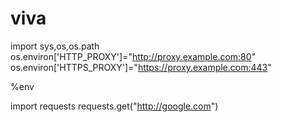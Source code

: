 # viva


import sys,os,os.path
os.environ['HTTP_PROXY']="http://proxy.example.com:80"
os.environ['HTTPS_PROXY']="https://proxy.example.com:443"


%env


import requests
requests.get("http://google.com")
